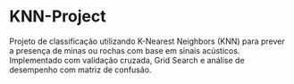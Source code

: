 # KNN-Project
Projeto de classificação utilizando K-Nearest Neighbors (KNN) para prever a presença de minas ou rochas com base em sinais acústicos. Implementado com validação cruzada, Grid Search e análise de desempenho com matriz de confusão.
